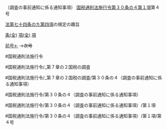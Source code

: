 （調査の事前通知に係る通知事項）
[国税通則法施行令第３０条の４第１項](国税通則法施行＿令＿第３０条の４第１項)第４号

[法第七十四条の九第四項](国税通則法＿＿＿＿＿第７４条の９第４項)の規定の趣旨

[条(全)](国税通則法施行＿令＿第３０条の４_.md)    [項(全)](国税通則法施行＿令＿第３０条の４第１項_.md)    [項](国税通則法施行＿令＿第３０条の４第１項.md)

[前号←](国税通則法施行＿令＿第３０条の４第１項第３号.md)  ~~→次号~~

#国税通則法施行令

#国税通則法施行令/_第７章の２国税の調査

#国税通則法施行令/_第７章の２国税の調査/第３０条の４（調査の事前通知に係る通知事項）

#国税通則法施行令/第３０条の４（調査の事前通知に係る通知事項）

#国税通則法施行令/第３０条の４（調査の事前通知に係る通知事項）/第１項

#国税通則法施行令/第３０条の４（調査の事前通知に係る通知事項）/第１項/第４号

